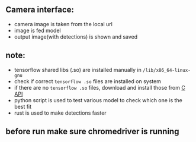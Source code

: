 ## Camera interface:
- camera image is taken from the local url
- image is fed model
- output image(with detections) is shown and saved


## note:
- tensorflow shared libs (.so) are installed manually in ```/lib/x86_64-linux-gnu```
- check if correct ```tensorflow .so``` files are installed on system
- if there are no ```tensorflow .so``` files, download and install those from [C API](https://www.tensorflow.org/install/lang_c)
- python script is used to test various model to check which one is the best fit
- rust is used to make detections faster


## before run make sure chromedriver is running
